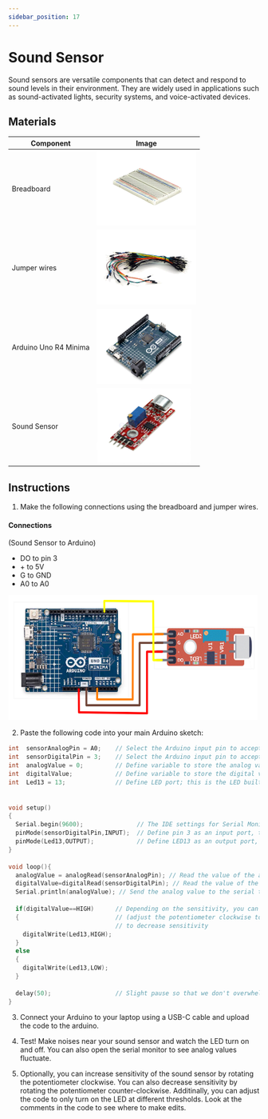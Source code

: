 ```yaml
---
sidebar_position: 17
---
```

# Sound Sensor
Sound sensors are versatile components that can detect and respond to sound levels in their environment. They are widely used in applications such as sound-activated lights, security systems, and voice-activated devices.

## Materials
| Component                                   | Image                                                                                          |
|---------------------------------------------|------------------------------------------------------------------------------------------------|
| Breadboard                                  | <img src="/img/docs/UNO-R4-Starter-Kit/breadboard.webp" width="200" height="150" />       |
| Jumper wires                                | <img src="/img/docs/UNO-R4-Starter-Kit/jumper-wires.webp" width="200" height="150" />       |
| Arduino Uno R4 Minima                       | <img src="/img/docs/UNO-R4-Starter-Kit/arduino-r4-minima.webp" width="190" height="150" />               |
| Sound Sensor                                | <img src="/img/docs/UNO-R4-Starter-Kit/sound-sensor.webp" width="190" height="150" />               |

## Instructions

1. Make the following connections using the breadboard and jumper wires.
#### Connections
(Sound Sensor to Arduino)
- DO to pin 3
- \+ to 5V
- G to GND
- A0 to A0
<img src="/img/docs/UNO-R4-Starter-Kit/sound-sensor.png" width="500" height="250" />

2. Paste the following code into your main Arduino sketch:
```cpp
int  sensorAnalogPin = A0;    // Select the Arduino input pin to accept the Sound Sensor's analog output 
int  sensorDigitalPin = 3;    // Select the Arduino input pin to accept the Sound Sensor's digital output
int  analogValue = 0;         // Define variable to store the analog value coming from the Sound Sensor
int  digitalValue;            // Define variable to store the digital value coming from the Sound Sensor
int  Led13 = 13;              // Define LED port; this is the LED built in to the Arduino (labled L)
                        

void setup()
{
  Serial.begin(9600);               // The IDE settings for Serial Monitor/Plotter (preferred) must match this speed
  pinMode(sensorDigitalPin,INPUT);  // Define pin 3 as an input port, to accept digital input
  pinMode(Led13,OUTPUT);            // Define LED13 as an output port, to indicate digital trigger reached
}

void loop(){
  analogValue = analogRead(sensorAnalogPin); // Read the value of the analog interface A0 assigned to digitalValue 
  digitalValue=digitalRead(sensorDigitalPin); // Read the value of the digital interface 3 assigned to digitalValue 
  Serial.println(analogValue); // Send the analog value to the serial transmit interface
  
  if(digitalValue==HIGH)      // Depending on the sensitivity, you can compare the analog value with the threshold
  {                           // (adjust the potentiometer clockwise to increase sensitivity, and counter-clockwise
                              // to decrease sensitivity
    digitalWrite(Led13,HIGH);
  }
  else
  {
    digitalWrite(Led13,LOW);
  }
  
  delay(50);                  // Slight pause so that we don't overwhelm the serial interface
}
```

3. Connect your Arduino to your laptop using a USB-C cable and upload the code to the arduino.

4. Test! Make noises near your sound sensor and watch the LED turn on and off. You can also open the serial monitor to see analog values fluctuate.

5. Optionally, you can increase sensitivity of the sound sensor by rotating the potentiometer clockwise. You can also decrease sensitivity by rotating the potentiometer counter-clockwise. Additinally, you can adjust the code to only turn on the LED at different thresholds. Look at the comments in the code to see where to make edits.
